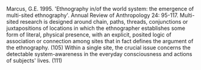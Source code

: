 ﻿Marcus, G.E. 1995. 'Ethnography in/of the world system: the emergence of multi-sited ethnography'. Annual Review of Anthropology 24: 95-117.
Multi-sited research is designed around chain, paths, threads, conjunctions or juxtapositions of locations in which the ethnographer establishes some form of literal, physical presence, with an explicit, posited logic of association or connection among sites that in fact defines the argument of the ethnography. (105)
Within a single site, the crucial issue concerns the detectable system-awareness in the everyday consciousness and actions of subjects' lives. (111)



